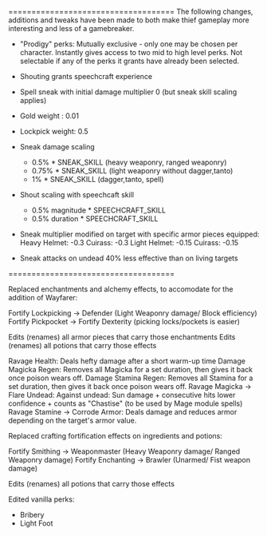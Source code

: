 
====================================
The following changes, additions and tweaks have been made to both make thief gameplay more interesting
and less of a gamebreaker.


- "Prodigy" perks: Mutually exclusive - only one may be chosen per character. Instantly
	gives access to two mid to high level perks. Not selectable if any of the perks it
	grants have already been selected.

- Shouting grants speechcraft experience
	
- Spell sneak with initial damage multiplier 0 (but sneak skill scaling applies)

- Gold weight : 0.01
- Lockpick weight: 0.5

- Sneak damage scaling
	+ 0.5% * SNEAK_SKILL (heavy weaponry, ranged weaponry)
	+ 0.75% * SNEAK_SKILL (light weaponry without dagger,tanto)
	+ 1% * SNEAK_SKILL	(dagger,tanto, spell)

- Shout scaling with speechcaft skill
	+ 0.5% magnitude * SPEECHCRAFT_SKILL
	+ 0.5% duration * SPEECHCRAFT_SKILL

- Sneak multiplier modified on target with specific armor pieces equipped:
Heavy
	Helmet: 	-0.3
	Cuirass:	-0.3
Light
	Helmet:		-0.15
	Cuirass:	-0.15
	
- Sneak attacks on undead 40% less effective than on living targets
	
	
====================================
	
Replaced enchantments and alchemy effects, to accomodate for the addition of Wayfarer:


Fortify Lockpicking -> Defender (Light Weaponry damage/ Block efficiency)
Fortify Pickpocket -> Fortify Dexterity (picking locks/pockets is easier)

Edits (renames) all armor pieces that carry those enchantments
Edits (renames) all potions that carry those effects

Ravage Health: Deals hefty damage after a short warm-up time
Damage Magicka Regen: Removes all Magicka for a set duration, then gives it back once poison wears off.
Damage Stamina Regen: Removes all Stamina for a set duration, then gives it back once poison wears off.
Ravage Magicka -> Flare Undead: Against undead: Sun damage + consecutive hits lower confidence + counts as "Chastise" (to be used by Mage module spells)
Ravage Stamine -> Corrode Armor: Deals damage and reduces armor depending on the target's armor value.
	
Replaced crafting fortification effects on ingredients and potions:

Fortify Smithing -> Weaponmaster (Heavy Weaponry damage/ Ranged Weaponry damage)
Fortify Enchanting -> Brawler (Unarmed/ Fist weapon damage)

Edits (renames) all potions that carry those effects
	
Edited vanilla perks:

- Bribery
- Light Foot